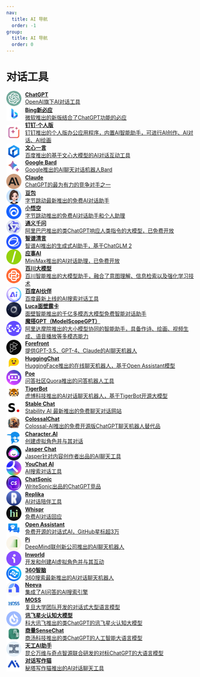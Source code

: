 ```yaml
---
nav:
  title: AI 导航
  order: -1
group:
  title: AI 导航
  order: 0
---
```


# 对话工具

<List>
  <a href="https://cn.bing.com/search?q=ChatGPT&ensearch=1" style="display:flex; align-items:center;">
    <img src="./imgs/对话工具/ChatGPT.png" alt="POE" width="40" height="40" style="margin-right: 10px;"/>
    <div>
      <p style="margin: 0; font-weight: bold;">ChatGPT</p>
      <p style="margin: 0;">OpenAI旗下AI对话工具</p>
    </div>
  </a>
  <a href="https://cn.bing.com/search?q=Bing%E6%96%B0%E5%BF%85%E5%BA%94&ensearch=1" style="display:flex; align-items:center;">
    <img src="./imgs/对话工具/Bing新必应.png" alt="POE" width="40" height="40" style="margin-right: 10px;"/>
    <div>
      <p style="margin: 0; font-weight: bold;">Bing新必应</p>
      <p style="margin: 0;">微软推出的新版结合了ChatGPT功能的必应</p>
    </div>
  </a>
  <a href="https://workspace.dingtalk.com/welcome" style="display:flex; align-items:center;">
    <img src="./imgs/对话工具/钉钉·个人版.png" alt="POE" width="40" height="40" style="margin-right: 10px;"/>
    <div>
      <p style="margin: 0; font-weight: bold;">钉钉·个人版</p>
      <p style="margin: 0;">钉钉推出的个人版办公应用程序，内置AI智能助手，可进行AI创作、AI对话、AI绘画</p>
    </div>
  </a>
  <a href="https://yiyan.baidu.com/" style="display:flex; align-items:center;">
    <img src="./imgs/对话工具/文心一言.png" alt="POE" width="40" height="40" style="margin-right: 10px;"/>
    <div>
      <p style="margin: 0; font-weight: bold;">文心一言</p>
      <p style="margin: 0;">百度推出的基于文心大模型的AI对话互动工具</p>
    </div>
  </a>
  <a href="https://cn.bing.com/search?q=Google%20Bard&ensearch=1" style="display:flex; align-items:center;">
    <img src="./imgs/对话工具/Google Bard.png" alt="POE" width="40" height="40" style="margin-right: 10px;"/>
    <div>
      <p style="margin: 0; font-weight: bold;">Google Bard</p>
      <p style="margin: 0;">Google推出的AI聊天对话机器人Bard</p>
    </div>
  </a>
  <a href="https://cn.bing.com/search?q=Claude&ensearch=1" style="display:flex; align-items:center;">
    <img src="./imgs/对话工具/Claude.png" alt="POE" width="40" height="40" style="margin-right: 10px;"/>
    <div>
      <p style="margin: 0; font-weight: bold;">Claude</p>
      <p style="margin: 0;">ChatGPT的最为有力的竞争对手之一</p>
    </div>
  </a>
  <a href="https://www.doubao.com/" style="display:flex; align-items:center;">
    <img src="./imgs/对话工具/豆包.png" alt="POE" width="40" height="40" style="margin-right: 10px;"/>
    <div>
      <p style="margin: 0; font-weight: bold;">豆包</p>
      <p style="margin: 0;">字节跳动最新推出的免费AI对话助手</p>
    </div>
  </a>
  <a href="https://wukong.com/tool" style="display:flex; align-items:center;">
    <img src="./imgs/对话工具/小悟空.png" alt="POE" width="40" height="40" style="margin-right: 10px;"/>
    <div>
      <p style="margin: 0; font-weight: bold;">小悟空</p>
      <p style="margin: 0;">字节跳动推出的免费AI对话助手和个人助理</p>
    </div>
  </a>
  <a href="https://qianwen.aliyun.com/" style="display:flex; align-items:center;">
    <img src="./imgs/对话工具/通义千问.png" alt="POE" width="40" height="40" style="margin-right: 10px;"/>
    <div>
      <p style="margin: 0; font-weight: bold;">通义千问</p>
      <p style="margin: 0;">阿里巴巴推出的类ChatGPT响应人类指令的大模型，已免费开放</p>
    </div>
  </a>
  <a href="https://chatglm.cn/pureDisplay" style="display:flex; align-items:center;">
    <img src="./imgs/对话工具/智谱清言.png" alt="POE" width="40" height="40" style="margin-right: 10px;"/>
    <div>
      <p style="margin: 0; font-weight: bold;">智谱清言</p>
      <p style="margin: 0;">智谱AI推出的生成式AI助手，基于ChatGLM 2</p>
    </div>
  </a>
  <a href="https://yingshi-ai.com/" style="display:flex; align-items:center;">
    <img src="./imgs/对话工具/应事AI.png" alt="POE" width="40" height="40" style="margin-right: 10px;"/>
    <div>
      <p style="margin: 0; font-weight: bold;">应事AI</p>
      <p style="margin: 0;">MiniMax推出的AI对话助理，已免费开放</p>
    </div>
  </a>
  <a href="https://chat.baichuan-ai.com/home" style="display:flex; align-items:center;">
    <img src="./imgs/对话工具/百川大模型.png" alt="POE" width="40" height="40" style="margin-right: 10px;"/>
    <div>
      <p style="margin: 0; font-weight: bold;">百川大模型</p>
      <p style="margin: 0;">百川智能推出的大模型助手，融合了意图理解、信息检索以及强化学习技术</p>
    </div>
  </a>
  <a href="https://chat.baidu.com/" style="display:flex; align-items:center;">
    <img src="./imgs/对话工具/百度AI伙伴.png" alt="POE" width="40" height="40" style="margin-right: 10px;"/>
    <div>
      <p style="margin: 0; font-weight: bold;">百度AI伙伴</p>
      <p style="margin: 0;">百度最新上线的AI搜索对话工具</p>
    </div>
  </a>
  <a href="https://luca-beta.modelbest.cn/" style="display:flex; align-items:center;">
    <img src="./imgs/对话工具/Luca面壁露卡.png" alt="POE" width="40" height="40" style="margin-right: 10px;"/>
    <div>
      <p style="margin: 0; font-weight: bold;">Luca面壁露卡</p>
      <p style="margin: 0;">面壁智能推出的千亿多模态大模型免费智能对话助手</p>
    </div>
  </a>
  <a href="https://www.modelscope.cn/studios/damo/ModelScopeGPT" style="display:flex; align-items:center;">
    <img src="./imgs/对话工具/魔搭GPT（ModelScopeGPT）.png" alt="POE" width="40" height="40" style="margin-right: 10px;"/>
    <div>
      <p style="margin: 0; font-weight: bold;">魔搭GPT（ModelScopeGPT）</p>
      <p style="margin: 0;">阿里达摩院推出的大小模型协同的智能助手，具备作诗、绘画、视频生成、语音播放等多模态能力</p>
    </div>
  </a>
  <a href="https://cn.bing.com/search?q=Forefront&ensearch=1" style="display:flex; align-items:center;">
    <img src="./imgs/对话工具/Forefront.png" alt="POE" width="40" height="40" style="margin-right: 10px;"/>
    <div>
      <p style="margin: 0; font-weight: bold;">Forefront</p>
      <p style="margin: 0;">提供GPT-3.5、GPT-4、Claude的AI聊天机器人</p>
    </div>
  </a>
  <a href="https://cn.bing.com/search?q=HuggingChat&ensearch=1" style="display:flex; align-items:center;">
    <img src="./imgs/对话工具/HuggingChat.png" alt="POE" width="40" height="40" style="margin-right: 10px;"/>
    <div>
      <p style="margin: 0; font-weight: bold;">HuggingChat</p>
      <p style="margin: 0;">HuggingFace推出的在线聊天机器人，基于Open Assistant模型</p>
    </div>
  </a>
  <a href="https://cn.bing.com/search?q=Poe&ensearch=1" style="display:flex; align-items:center;">
    <img src="./imgs/对话工具/Poe.png" alt="POE" width="40" height="40" style="margin-right: 10px;"/>
    <div>
      <p style="margin: 0; font-weight: bold;">Poe</p>
      <p style="margin: 0;">问答社区Quora推出的问答机器人工具</p>
    </div>
  </a>
  <a href="https://tigerbot.com/" style="display:flex; align-items:center;">
    <img src="./imgs/对话工具/TigerBot.png" alt="POE" width="40" height="40" style="margin-right: 10px;"/>
    <div>
      <p style="margin: 0; font-weight: bold;">TigerBot</p>
      <p style="margin: 0;">虎博科技推出的AI对话聊天机器人，基于TigerBot开源大模型</p>
    </div>
  </a>
  <a href="https://research.stability.ai/chat" style="display:flex; align-items:center;">
    <img src="./imgs/对话工具/Stable Chat.png" alt="POE" width="40" height="40" style="margin-right: 10px;"/>
    <div>
      <p style="margin: 0; font-weight: bold;">Stable Chat</p>
      <p style="margin: 0;">Stability AI 最新推出的免费聊天对话网站</p>
    </div>
  </a>
  <a href="https://cn.bing.com/search?q=ColossalChat&ensearch=1" style="display:flex; align-items:center;">
    <img src="./imgs/对话工具/ColossalChat.png" alt="POE" width="40" height="40" style="margin-right: 10px;"/>
    <div>
      <p style="margin: 0; font-weight: bold;">ColossalChat</p>
      <p style="margin: 0;">Colossal-AI推出的免费开源版ChatGPT聊天机器人替代品</p>
    </div>
  </a>
  <a href="https://cn.bing.com/search?q=Character.AI&ensearch=1" style="display:flex; align-items:center;">
    <img src="./imgs/对话工具/Character.AI.png" alt="POE" width="40" height="40" style="margin-right: 10px;"/>
    <div>
      <p style="margin: 0; font-weight: bold;">Character.AI</p>
      <p style="margin: 0;">创建虚拟角色并与其对话</p>
    </div>
  </a>
  <a href="https://cn.bing.com/search?q=Jasper%20Chat&ensearch=1" style="display:flex; align-items:center;">
    <img src="./imgs/对话工具/Jasper Chat.png" alt="POE" width="40" height="40" style="margin-right: 10px;"/>
    <div>
      <p style="margin: 0; font-weight: bold;">Jasper Chat</p>
      <p style="margin: 0;">Jasper针对内容创作者出品的AI聊天工具</p>
    </div>
  </a>
  <a href="https://cn.bing.com/search?q=YouChat%20AI&ensearch=1" style="display:flex; align-items:center;">
    <img src="./imgs/对话工具/YouChat AI.png" alt="POE" width="40" height="40" style="margin-right: 10px;"/>
    <div>
      <p style="margin: 0; font-weight: bold;">YouChat AI</p>
      <p style="margin: 0;">AI搜索对话工具</p>
    </div>
  </a>
  <a href="https://cn.bing.com/search?q=ChatSonic&ensearch=1" style="display:flex; align-items:center;">
    <img src="./imgs/对话工具/ChatSonic.png" alt="POE" width="40" height="40" style="margin-right: 10px;"/>
    <div>
      <p style="margin: 0; font-weight: bold;">ChatSonic</p>
      <p style="margin: 0;">WriteSonic出品的ChatGPT竞品</p>
    </div>
  </a>
  <a href="https://cn.bing.com/search?q=Replika&ensearch=1" style="display:flex; align-items:center;">
    <img src="./imgs/对话工具/Replika.png" alt="POE" width="40" height="40" style="margin-right: 10px;"/>
    <div>
      <p style="margin: 0; font-weight: bold;">Replika</p>
      <p style="margin: 0;">AI对话陪伴工具</p>
    </div>
  </a>
  <a href="https://cn.bing.com/search?q=Whispr&ensearch=1" style="display:flex; align-items:center;">
    <img src="./imgs/对话工具/Whispr.png" alt="POE" width="40" height="40" style="margin-right: 10px;"/>
    <div>
      <p style="margin: 0; font-weight: bold;">Whispr</p>
      <p style="margin: 0;">免费AI对话回应</p>
    </div>
  </a>
  <a href="https://cn.bing.com/search?q=Open%20Assistant&ensearch=1" style="display:flex; align-items:center;">
    <img src="./imgs/对话工具/Open Assistant.png" alt="POE" width="40" height="40" style="margin-right: 10px;"/>
    <div>
      <p style="margin: 0; font-weight: bold;">Open Assistant</p>
      <p style="margin: 0;">免费开源的对话式AI，GitHub星标超3万</p>
    </div>
  </a>
  <a href="https://cn.bing.com/search?q=Pi&ensearch=1" style="display:flex; align-items:center;">
    <img src="./imgs/对话工具/Pi.png" alt="POE" width="40" height="40" style="margin-right: 10px;"/>
    <div>
      <p style="margin: 0; font-weight: bold;">Pi</p>
      <p style="margin: 0;">DeepMind联创新公司推出的AI聊天机器人</p>
    </div>
  </a>
  <a href="https://cn.bing.com/search?q=Inworld&ensearch=1" style="display:flex; align-items:center;">
    <img src="./imgs/对话工具/Inworld.png" alt="POE" width="40" height="40" style="margin-right: 10px;"/>
    <div>
      <p style="margin: 0; font-weight: bold;">Inworld</p>
      <p style="margin: 0;">开发和创建AI虚拟角色并与其互动</p>
    </div>
  </a>
  <a href="https://ai.360.com/" style="display:flex; align-items:center;">
    <img src="./imgs/对话工具/360智脑.png" alt="POE" width="40" height="40" style="margin-right: 10px;"/>
    <div>
      <p style="margin: 0; font-weight: bold;">360智脑</p>
      <p style="margin: 0;">360搜索最新推出的AI对话聊天机器人</p>
    </div>
  </a>
  <a href="https://cn.bing.com/search?q=Neeva&ensearch=1" style="display:flex; align-items:center;">
    <img src="./imgs/对话工具/Neeva.png" alt="POE" width="40" height="40" style="margin-right: 10px;"/>
    <div>
      <p style="margin: 0; font-weight: bold;">Neeva</p>
      <p style="margin: 0;">集成了AI问答的AI搜索引擎</p>
    </div>
  </a>
  <a href="https://moss.fastnlp.top/" style="display:flex; align-items:center;">
    <img src="./imgs/对话工具/MOSS.png" alt="POE" width="40" height="40" style="margin-right: 10px;"/>
    <div>
      <p style="margin: 0; font-weight: bold;">MOSS</p>
      <p style="margin: 0;">复旦大学团队开发的对话式大型语言模型</p>
    </div>
  </a>
  <a href="http://xinghuo.xfyun.cn/" style="display:flex; align-items:center;">
    <img src="./imgs/对话工具/讯飞星火认知大模型.png" alt="POE" width="40" height="40" style="margin-right: 10px;"/>
    <div>
      <p style="margin: 0; font-weight: bold;">讯飞星火认知大模型</p>
      <p style="margin: 0;">科大讯飞推出的类ChatGPT的讯飞星火认知大模型</p>
    </div>
  </a>
  <a href="https://chat.sensetime.com/wb/" style="display:flex; align-items:center;">
    <img src="./imgs/对话工具/商量SenseChat.png" alt="POE" width="40" height="40" style="margin-right: 10px;"/>
    <div>
      <p style="margin: 0; font-weight: bold;">商量SenseChat</p>
      <p style="margin: 0;">商汤科技推出的类ChatGPT的人工智能大语言模型</p>
    </div>
  </a>
  <a href="https://tiangong.kunlun.com/" style="display:flex; align-items:center;">
    <img src="./imgs/对话工具/天工AI助手.png" alt="POE" width="40" height="40" style="margin-right: 10px;"/>
    <div>
      <p style="margin: 0; font-weight: bold;">天工AI助手</p>
      <p style="margin: 0;">昆仑万维与奇点智源联合研发的对标ChatGPT的大语言模型</p>
    </div>
  </a>
  <a href="https://xiezuocat.com/chat" style="display:flex; align-items:center;">
    <img src="./imgs/对话工具/对话写作猫.png" alt="POE" width="40" height="40" style="margin-right: 10px;"/>
    <div>
      <p style="margin: 0; font-weight: bold;">对话写作猫</p>
      <p style="margin: 0;">秘塔写作猫推出的AI对话聊天工具</p>
    </div>
  </a>
</List>
